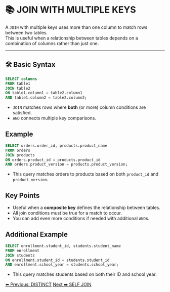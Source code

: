 <!-- markdownlint-disable MD033 -->
<!-- markdownlint-disable MD004 -->

# 📚 JOIN WITH MULTIPLE KEYS

A `JOIN` with multiple keys uses more than one column to match rows between two tables.  
This is useful when a relationship between tables depends on a combination of columns rather than just one.

---

## 🛠️ Basic Syntax

```sql
SELECT columns
FROM table1
JOIN table2
ON table1.column1 = table2.column1
AND table1.column2 = table2.column2;
```

- `JOIN` matches rows where **both** (or more) column conditions are satisfied.
- `AND` connects multiple key comparisons.

## Example

```sql
SELECT orders.order_id, products.product_name
FROM orders
JOIN products
ON orders.product_id = products.product_id
AND orders.product_version = products.product_version;
```

- This query matches orders to products based on both `product_id` and `product_version`.

## Key Points

- Useful when a **composite key** defines the relationship between tables.
- All join conditions must be true for a match to occur.
- You can add even more conditions if needed with additional `AND`s.

## Additional Example

```sql
SELECT enrollment.student_id, students.student_name
FROM enrollment
JOIN students
ON enrollment.student_id = students.student_id
AND enrollment.school_year = students.school_year;
```

- This query matches students based on both their ID and school year.

[⬅️ Previous: DISTINCT](distinct.md)   [Next ➡️ SELF JOIN](selfjoin.md)
